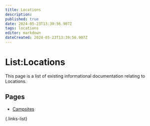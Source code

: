 ```yaml
---
title: Locations
description: 
published: true
date: 2024-05-23T13:39:56.907Z
tags: locations
editor: markdown
dateCreated: 2024-05-23T13:39:56.907Z
---
```


# List:Locations
This page is a list of existing informational documentation relating to Locations.

## Pages
- [Campsites](Information/Locations/Campsites/)

{.links-list}